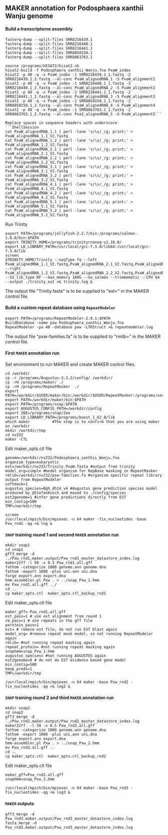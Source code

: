 ## MAKER annotation for Podosphaera xanthii Wanju genome 

#### Build a transcriptome assembly

```ShellSession
fasterq-dump --split-files SRR8216439.1
fasterq-dump --split-files SRR8216440.1
fasterq-dump --split-files SRR8216441.1
fasterq-dump --split-files SRR8858150.1
fasterq-dump --split-files SRR8863763.1

source /programs/HISAT2/hisat2.sh
hisat2-build -f Podosphaera_xanthii_Wanju.fna PxaW_index
hisat2 -p 40 -q -x PxaW_index -1 SRR8216439.1_1.fastq -2 SRR8216439.1_2.fastq --al-conc PxaW_alignedRNA_1 -S PxaW_alignment1
hisat2 -p 40 -q -x PxaW_index -1 SRR8216440.1_1.fastq -2 SRR8216440.1_2.fastq --al-conc PxaW_alignedRNA_2 -S PxaW_alignment2
hisat2 -p 40 -q -x PxaW_index -1 SRR8216441.1_1.fastq -2 SRR8216441.1_2.fastq --al-conc PxaW_alignedRNA_3 -S PxaW_alignment3
hisat2 -p 40 -q -x PxaW_index -1 SRR8858150.1_1.fastq -2 SRR8858150.1_2.fastq --al-conc PxaW_alignedRNA_4 -S PxaW_alignment4
hisat2 -p 40 -q -x PxaW_index -1 SRR8863763.1_1.fastq -2 SRR8863763.1_2.fastq --al-conc Pxa2_alignedRNA_5 -S PxaW_alignment5```

Replace spaces in sequence headers with underscore
```ShellSession
cat PxaW_alignedRNA_1.1 | perl -lane 's/\s/_/g; print;' > PxaW_alignedRNA_1.1_V2.fastq
cat PxaW_alignedRNA_1.2 | perl -lane 's/\s/_/g; print;' > PxaW_alignedRNA_1.2_V2.fastq
cat PxaW_alignedRNA_2.1 | perl -lane 's/\s/_/g; print;' > PxaW_alignedRNA_2.1_V2.fastq
cat PxaW_alignedRNA_2.2 | perl -lane 's/\s/_/g; print;' > PxaW_alignedRNA_2.2_V2.fastq
cat PxaW_alignedRNA_3.1 | perl -lane 's/\s/_/g; print;' > PxaW_alignedRNA_3.1_V2.fastq
cat PxaW_alignedRNA_3.2 | perl -lane 's/\s/_/g; print;' > PxaW_alignedRNA_3.2_V2.fastq
cat PxaW_alignedRNA_4.1 | perl -lane 's/\s/_/g; print;' > PxaW_alignedRNA_4.1_V2.fastq
cat PxaW_alignedRNA_4.2 | perl -lane 's/\s/_/g; print;' > PxaW_alignedRNA_4.2_V2.fastq
cat PxaW_alignedRNA_5.1 | perl -lane 's/\s/_/g; print;' > PxaW_alignedRNA_5.1_V2.fastq
cat PxaW_alignedRNA_5.2 | perl -lane 's/\s/_/g; print;' > PxaW_alignedRNA_5.2_V2.fastq
```

Run Trinity
```ShellSession
export PATH=/programs/jellyfish-2.2.7/bin:/programs/salmon-1.0.0/bin:$PATH
export TRINITY_HOME=/programs/trinityrnaseq-v2.10.0/
export LD_LIBRARY_PATH=/usr/local/gcc-7.3.0/lib64:/usr/local/gcc-7.3.0/lib 
screen
$TRINITY_HOME/Trinity --seqType fq --left PxaW_alignedRNA_1.1_V2.fastq,PxaW_alignedRNA_2.1_V2.fastq,PxaW_alignedRNA_3.1_V2.fastq,PxaW_alignedRNA_4.1_V2.fastq,PxaW_alignedRNA_5.1_V2.fastq --right PxaW_alignedRNA_1.2_V2.fastq,PxaW_alignedRNA_2.2_V2.fastq,PxaW_alignedRNA_3.2_V2.fastq,PxaW_alignedRNA_4.2_V2.fastq,PxaW_alignedRNA_5.2_V2.fastq --SS_lib_type RF --max_memory 160G --no_salmon --trimmomatic --CPU 64 --output ./trinity_out >& trinity.log &
```

The output file "Trinity.fasta" is to be supplied to "est=" in the MAKER control file.

#### Build a custom repeat database using `RepeatModeler`

```ShellSession
export PATH=/programs/RepeatModeler-2.0.1:$PATH
BuildDatabase -name pxw Podosphaera_xanthii_Wanju.fna
RepeatModeler -pa 40 -database pxw -LTRStruct >& repeatmodeler.log
```
The output file "pxw-families.fa" is to be supplied to "rmlib=" in the MAKER control file.

#### First `MAKER` annotation run

Set environment to run MAKER and create MAKER control files.

```ShellSession
cd /workdir
cp -r /programs/Augustus-3.3.2/config/ /workdir/
cp -rH /programs/maker/ ./
cp -rH /programs/RepeatMasker  ./
export PATH=/workdir/$USER/maker/bin:/workdir/$USER/RepeatMasker:/programs/snap:$PATH
export PATH=/workdir/maker/bin:$PATH
export PATH=/programs/snap:$PATH
export AUGUSTUS_CONFIG_PATH=/workdir/config
export ZOE=/programs/snap/Zoe
export LD_LIBRARY_PATH=/programs/boost_1_62_0/lib
which maker          #The step is to confirm that you are using maker on /workdir
mkdir /workdir/tmp
cd nv232
maker -CTL
```

Edit maker_opts.ctl file

```
genome=/workdir/nv232/Podosphaera_xanthii_Wanju.fna
organism_type=eukaryotic
est=/workdir/nv232/Trinity_PxaW.fasta #output from trinity
model_org=simple #model organism for RepBase masking in RepeatMasker
rmlib=/workdir/nv232/pxw-families.fa #organism specific repeat library output from RepeatModeler 
softmask=1
augustus_species=Bgh_dh14_v4 #Augustus gene prediction species model produced by @StefanKusch and moved to ./config/species
est2genome=1 #infer gene predictions directly from EST
min_contig=500
TMP=/workdir/tmp
```

```ShellSession
screen
/usr/local/mpich/bin/mpiexec -n 64 maker -fix_nucleotides -base Pxw_rnd1 -qq >& log &
```
 
#### `SNAP` training round 1 and second `MAKER` annotation run

```
mkdir snap1
cd snap1
gff3_merge -d ../Pxw_rnd1.maker.output/Pxw_rnd1_master_datastore_index.log
maker2zff -l 50 -x 0.5 Pxw_rnd1.all.gff 
fathom -categorize 1000 genome.ann genome.dna
fathom -export 1000 -plus uni.ann uni.dna
forge export.ann export.dna
hmm-assembler.pl Pxw . > ../snap_Pxw_1.hmm
mv Pxw_rnd1.all.gff ../
cd ..
cp maker_opts.ctl  maker_opts.ctl_backup_rnd1
```

Edit maker_opts.ctl file

```
maker_gff= Pxw_rnd1.all.gff 
est_pass=1 # use est alignment from round 1
rm_pass=1 # use repeats in the gff file
perotein_pass=1
est= # remove est file, do not run EST blast again
model_org= #remove repeat mask model, so not running RepeatModeler again
rmlib= #not running repeat masking again
repeat_protein= #not running repeat masking again
snaphmm=snap_Pxw_1.hmm
augustus_species= #not running AUGUSTUS again
est2genome=0 # do not do EST evidence based gene model
min_contig=500
keep_preds=1
TMP=/workdir/tmp
```

```ShellSession
/usr/local/mpich/bin/mpiexec -n 64 maker -base Pxw_rnd2 -fix_nucleotides -qq >& log2 &
```

#### `SNAP` training round 2 and third `MAKER` annotation run 

```ShellSession
mkdir snap2
cd snap2
gff3_merge -d ../Pxw_rnd2.maker.output/Pxw_rnd2_master_datastore_index.log
maker2zff  -l 50 -x 0.5 Pxw_rnd2.all.gff
fathom -categorize 1000 genome.ann genome.dna
fathom -export 1000 -plus uni.ann uni.dna
forge export.ann export.dna
hmm-assembler.pl Pxw . > ../snap_Pxw_2.hmm
mv Pxw_rnd2.all.gff ..
cd ..
cp maker_opts.ctl  maker_opts.ctl_backup_rnd2
```

Edit maker_opts.ctl file

```
maker_gff=Pxw_rnd2.all.gff
snaphmm=snap_Pxw_2.hmm
```

```ShellSession
/usr/local/mpich/bin/mpiexec -n 64 maker -base Pxw_rnd3 -fix_nucleotides -qq >& log3 &
```


#### `MAKER` outputs
```ShellSession
gff3_merge -d Pxw_rnd3.maker.output/Pxw_rnd3_master_datastore_index.log
fasta_merge -d Pxw_rnd3.maker.output/Pxw_rnd3_master_datastore_index.log
```
